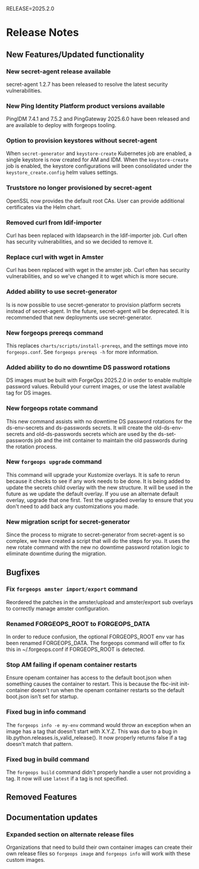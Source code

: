 RELEASE=2025.2.0
# Release Notes

## New Features/Updated functionality

### New secret-agent release available
secret-agent 1.2.7 has been released to resolve the latest security
vulnerabilities.

### New Ping Identity Platform product versions available
PingIDM 7.4.1 and 7.5.2 and PingGateway 2025.6.0 have been released and are available to deploy with forgeops tooling.

### Option to provision keystores without secret-agent

When `secret-generator` and `keystore-create` Kubernetes job are enabled,
a single keystore is now created for AM and IDM.  When the `keystore-create`
job is enabled, the keystore configurations will been consolidated under the
`keystore_create.config` helm values settings.

### Truststore no longer provisioned by secret-agent

OpenSSL now provides the default root CAs.  User can provide additional
certificates via the Helm chart.

### Removed curl from ldif-importer
Curl has been replaced with ldapsearch in the ldif-importer job. Curl often has
security vulnerabilities, and so we decided to remove it.

### Replace curl with wget in Amster
Curl has been replaced with wget in the amster job. Curl often has
security vulnerabilities, and so we've changed it to wget which is more secure.

### Added ability to use secret-generator
Is is now possible to use secret-generator to provision platform secrets
instead of secret-agent. In the future, secret-agent will be deprecated. It is
recommended that new deployments use secret-generator.

### New forgeops prereqs command
This replaces `charts/scripts/install-prereqs`, and the settings move into
`forgeops.conf`. See `forgeops prereqs -h` for more information.

### Added ability to do no downtime DS password rotations
DS images must be built with ForgeOps 2025.2.0 in order to enable multiple
password values. Rebuild your current images, or use the latest available tag
for DS images.

### New forgeops rotate command
This new command assists with no downtime DS password rotations for the 
ds-env-secrets and ds-passwords secrets. It will create the old-ds-env-secrets 
and old-ds-passwords secrets which are used by the ds-set-passwords job and 
the init container to maintain the old passwords during the rotation process.

### New `forgeops upgrade` command
This command will upgrade your Kustomize overlays. It is safe to rerun because
it checks to see if any work needs to be done. It is being added to update the
secrets child overlay with the new structure. It will be used in the future as
we update the default overlay. If you use an alternate default overlay, upgrade
that one first. Test the upgraded overlay to ensure that you don't need to add
back any customizations you made.

### New migration script for secret-generator
Since the process to migrate to secret-generator from secret-agent is so
complex, we have created a script that will do the steps for you. It uses the
new rotate command with the new no downtime password rotation logic to
eliminate downtime during the migration.

## Bugfixes

### Fix `forgeops amster import/export` command
Reordered the patches in the amster/upload and amster/export sub overlays to correctly manage amster configuration.

### Renamed FORGEOPS_ROOT to FORGEOPS_DATA
In order to reduce confusion, the optional FORGEOPS_ROOT env var has been
renamed FORGEOPS_DATA. The forgeops command will offer to fix this in
~/.forgeops.conf if FORGEOPS_ROOT is detected.

### Stop AM failing if openam container restarts
Ensure openam container has access to the default boot.json when something causes the 
container to restart.  This is because the fbc-init init-container doesn't run when the 
openam container restarts so the default boot.json isn't set for startup.

### Fixed bug in info command
The `forgeops info -e my-env` command would throw an exception when an image
has a tag that doesn't start with X.Y.Z. This was due to a bug in
lib.python.releases.is_valid_release(). It now properly returns false if a tag
doesn't match that pattern.

### Fixed bug in build command
The `forgeops build` command didn't properly handle a user not providing a tag.
It now will use `latest` if a tag is not specified.

## Removed Features

## Documentation updates

### Expanded section on alternate release files

Organizations that need to build their own container images can create their
own release files so `forgeops image` and `forgeops info` will work with these
custom images.
